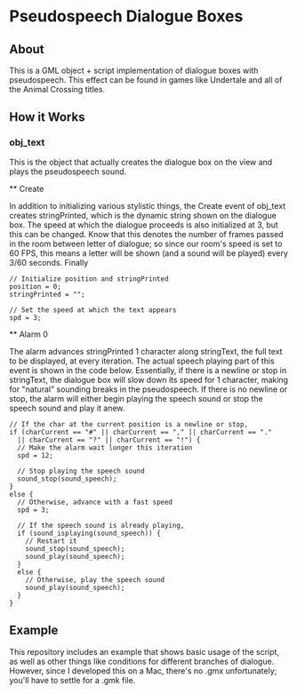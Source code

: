 # Pseudospeech Dialogue Boxes

## About

This is a GML object + script implementation of dialogue boxes with pseudospeech. This effect can be found in games like Undertale and all of the Animal Crossing titles.

## How it Works

### obj_text

This is the object that actually creates the dialogue box on the view and plays the pseudospeech sound.

** Create

In addition to initializing various stylistic things, the Create event of obj_text creates stringPrinted, which is the dynamic string shown on the dialogue box. The speed at which the dialogue proceeds is also initialized at 3, but this can be changed. Know that this denotes the number of frames passed in the room between letter of dialogue; so since our room's speed is set to 60 FPS, this means a letter will be shown (and a sound will be played) every 3/60 seconds. Finally

```gml
// Initialize position and stringPrinted
position = 0;
stringPrinted = "";

// Set the speed at which the text appears
spd = 3;
```

** Alarm 0

The alarm advances stringPrinted 1 character along stringText, the full text to be displayed, at every iteration. The actual speech playing part of this event is shown in the code below. Essentially, if there is a newline or stop in stringText, the dialogue box will slow down its speed for 1 character, making for "natural" sounding breaks in the pseudospeech. If there is no newline or stop, the alarm will either begin playing the speech sound or stop the speech sound and play it anew.

```gml
// If the char at the current position is a newline or stop,
if (charCurrent == "#" || charCurrent == "," || charCurrent == "."
  || charCurrent == "?" || charCurrent == "!") {
  // Make the alarm wait longer this iteration
  spd = 12;

  // Stop playing the speech sound
  sound_stop(sound_speech);
}
else {
  // Otherwise, advance with a fast speed
  spd = 3;

  // If the speech sound is already playing,
  if (sound_isplaying(sound_speech)) {
    // Restart it
    sound_stop(sound_speech);
    sound_play(sound_speech);
  }
  else {
    // Otherwise, play the speech sound
    sound_play(sound_speech);
  }
}
```

## Example

This repository includes an example that shows basic usage of the script, as well as other things like conditions for different branches of dialogue. However, since I developed this on a Mac, there's no .gmx unfortunately; you'll have to settle for a .gmk file.
